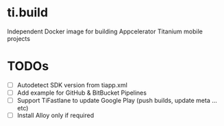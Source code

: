 # ti.build
Independent Docker image for building Appcelerator Titanium mobile projects

# TODOs
- [ ] Autodetect SDK version from tiapp.xml
- [ ] Add example for GitHub & BitBucket Pipelines
- [ ] Support TiFastlane to update Google Play (push builds, update meta ... etc)
- [ ] Install Alloy only if required
